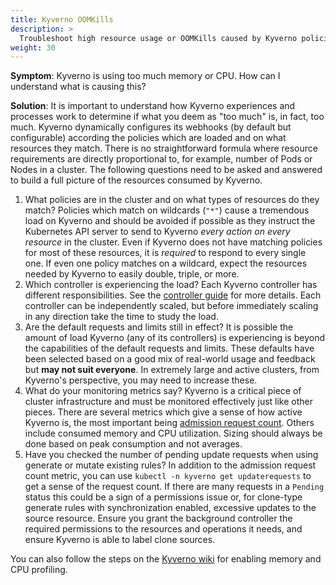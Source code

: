 ```yaml
---
title: Kyverno OOMKills
description: >
  Troubleshoot high resource usage or OOMKills caused by Kyverno policies.
weight: 30
---
```


**Symptom**: Kyverno is using too much memory or CPU. How can I understand what is causing this?

**Solution**: It is important to understand how Kyverno experiences and processes work to determine if what you deem as "too much" is, in fact, too much. Kyverno dynamically configures its webhooks (by default but configurable) according the policies which are loaded and on what resources they match. There is no straightforward formula where resource requirements are directly proportional to, for example, number of Pods or Nodes in a cluster. The following questions need to be asked and answered to build a full picture of the resources consumed by Kyverno.

1. What policies are in the cluster and on what types of resources do they match? Policies which match on wildcards (`"*"`) cause a tremendous load on Kyverno and should be avoided if possible as they instruct the Kubernetes API server to send to Kyverno _every action on every resource_ in the cluster. Even if Kyverno does not have matching policies for most of these resources, it is _required_ to respond to every single one. If even one policy matches on a wildcard, expect the resources needed by Kyverno to easily double, triple, or more.
2. Which controller is experiencing the load? Each Kyverno controller has different responsibilities. See the [controller guide](../high-availability/_index.md#controllers-in-kyverno) for more details. Each controller can be independently scaled, but before immediately scaling in any direction take the time to study the load.
3. Are the default requests and limits still in effect? It is possible the amount of load Kyverno (any of its controllers) is experiencing is beyond the capabilities of the default requests and limits. These defaults have been selected based on a good mix of real-world usage and feedback but **may not suit everyone**. In extremely large and active clusters, from Kyverno's perspective, you may need to increase these.
4. What do your monitoring metrics say? Kyverno is a critical piece of cluster infrastructure and must be monitored effectively just like other pieces. There are several metrics which give a sense of how active Kyverno is, the most important being [admission request count](../monitoring/admission-requests.md). Others include consumed memory and CPU utilization. Sizing should always be done based on peak consumption and not averages.
5. Have you checked the number of pending update requests when using generate or mutate existing rules? In addition to the admission request count metric, you can use `kubectl -n kyverno get updaterequests` to get a sense of the request count. If there are many requests in a `Pending` status this could be a sign of a permissions issue or, for clone-type generate rules with synchronization enabled, excessive updates to the source resource. Ensure you grant the background controller the required permissions to the resources and operations it needs, and ensure Kyverno is able to label clone sources.

You can also follow the steps on the [Kyverno wiki](https://github.com/kyverno/kyverno/wiki/Profiling-Kyverno-on-Kubernetes) for enabling memory and CPU profiling.